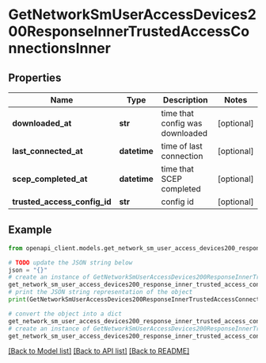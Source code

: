 # GetNetworkSmUserAccessDevices200ResponseInnerTrustedAccessConnectionsInner


## Properties

Name | Type | Description | Notes
------------ | ------------- | ------------- | -------------
**downloaded_at** | **str** | time that config was downloaded | [optional] 
**last_connected_at** | **datetime** | time of last connection | [optional] 
**scep_completed_at** | **datetime** | time that SCEP completed | [optional] 
**trusted_access_config_id** | **str** | config id | [optional] 

## Example

```python
from openapi_client.models.get_network_sm_user_access_devices200_response_inner_trusted_access_connections_inner import GetNetworkSmUserAccessDevices200ResponseInnerTrustedAccessConnectionsInner

# TODO update the JSON string below
json = "{}"
# create an instance of GetNetworkSmUserAccessDevices200ResponseInnerTrustedAccessConnectionsInner from a JSON string
get_network_sm_user_access_devices200_response_inner_trusted_access_connections_inner_instance = GetNetworkSmUserAccessDevices200ResponseInnerTrustedAccessConnectionsInner.from_json(json)
# print the JSON string representation of the object
print(GetNetworkSmUserAccessDevices200ResponseInnerTrustedAccessConnectionsInner.to_json())

# convert the object into a dict
get_network_sm_user_access_devices200_response_inner_trusted_access_connections_inner_dict = get_network_sm_user_access_devices200_response_inner_trusted_access_connections_inner_instance.to_dict()
# create an instance of GetNetworkSmUserAccessDevices200ResponseInnerTrustedAccessConnectionsInner from a dict
get_network_sm_user_access_devices200_response_inner_trusted_access_connections_inner_from_dict = GetNetworkSmUserAccessDevices200ResponseInnerTrustedAccessConnectionsInner.from_dict(get_network_sm_user_access_devices200_response_inner_trusted_access_connections_inner_dict)
```
[[Back to Model list]](../README.md#documentation-for-models) [[Back to API list]](../README.md#documentation-for-api-endpoints) [[Back to README]](../README.md)


